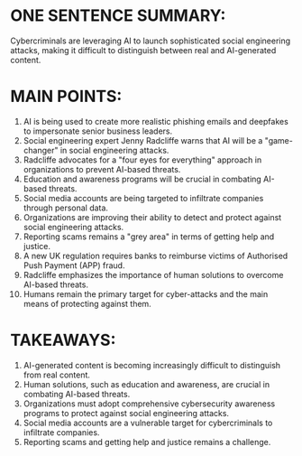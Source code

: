 # ONE SENTENCE SUMMARY:
Cybercriminals are leveraging AI to launch sophisticated social engineering attacks, making it difficult to distinguish between real and AI-generated content.

# MAIN POINTS:

1. AI is being used to create more realistic phishing emails and deepfakes to impersonate senior business leaders.
2. Social engineering expert Jenny Radcliffe warns that AI will be a "game-changer" in social engineering attacks.
3. Radcliffe advocates for a "four eyes for everything" approach in organizations to prevent AI-based threats.
4. Education and awareness programs will be crucial in combating AI-based threats.
5. Social media accounts are being targeted to infiltrate companies through personal data.
6. Organizations are improving their ability to detect and protect against social engineering attacks.
7. Reporting scams remains a "grey area" in terms of getting help and justice.
8. A new UK regulation requires banks to reimburse victims of Authorised Push Payment (APP) fraud.
9. Radcliffe emphasizes the importance of human solutions to overcome AI-based threats.
10. Humans remain the primary target for cyber-attacks and the main means of protecting against them.

# TAKEAWAYS:

1. AI-generated content is becoming increasingly difficult to distinguish from real content.
2. Human solutions, such as education and awareness, are crucial in combating AI-based threats.
3. Organizations must adopt comprehensive cybersecurity awareness programs to protect against social engineering attacks.
4. Social media accounts are a vulnerable target for cybercriminals to infiltrate companies.
5. Reporting scams and getting help and justice remains a challenge.
